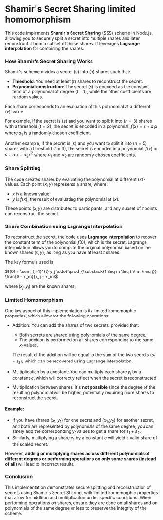 # Shamir's Secret Sharing limited homomorphism

This code implements **Shamir's Secret Sharing** (SSS) scheme in Node.js, allowing you to securely split a secret into multiple shares and later reconstruct it from a subset of those shares. It leverages **Lagrange interpolation** for combining the shares.

### How Shamir's Secret Sharing Works
Shamir's scheme divides a secret $( s )$ into $( n )$ shares such that:
- **Threshold**: You need at least $( t )$ shares to reconstruct the secret.
- **Polynomial construction**: The secret $( s )$ is encoded as the constant term of a polynomial of degree $( t-1 )$, while the other coefficients are random values.

Each share corresponds to an evaluation of this polynomial at a different $( x )$-value.

For example, if the secret is $( s )$ and you want to split it into $( n = 3 )$ shares with a threshold $( t = 2 )$, the secret is encoded in a polynomial:
$f(x) = s + a_1 x$
where $a_1$ is a randomly chosen coefficient.

Another example, if the secret is $( s )$ and you want to split it into $( n = 5 )$ shares with a threshold $( t = 3 )$, the secret is encoded in a polynomial:
$f(x) = s + a_1 x + a_2 x^2$
where $a_1$ and $a_2$ are randomly chosen coefficients.

### Share Splitting
The code creates shares by evaluating the polynomial at different $( x )$-values. Each point $( x, y )$ represents a share, where:
- $x$ is a known value.
- $y$ is $f(x)$, the result of evaluating the polynomial at $( x )$.

These points $(x, y)$ are distributed to participants, and any subset of $t$ points can reconstruct the secret.

### Share Combination using Lagrange Interpolation
To reconstruct the secret, the code uses **Lagrange interpolation** to recover the constant term of the polynomial $f(0)$, which is the secret. Lagrange interpolation allows you to compute the original polynomial based on the known shares $(x, y)$, as long as you have at least $t$ shares.

The key formula used is:

$f(0) = \sum_{j=1}^{t} y_j \cdot \prod_{\substack{1 \leq m \leq t \\ m \neq j}} \frac{0 - x_m}{x_j - x_m}$

where $(x_j, y_j)$ are the known shares.

### Limited Homomorphism
One key aspect of this implementation is its limited homomorphic properties, which allow for the following operations:

- Addition: You can add the shares of two secrets, provided that:
  - Both secrets are shared using polynomials of the same degree.
  - The addition is performed on all shares corresponding to the same $x$-values.

  The result of the addition will be equal to the sum of the two secrets $(s_1 + s_2)$, which can be recovered using Lagrange interpolation.

- Multiplication by a constant: You can multiply each share $y_i$ by a constant $c$, which will correctly reflect when the secret is reconstructed.

- Multiplication between shares: it's **not possible** since the degree of the resulting polynomial will be higher, potentially requiring more shares to reconstruct the secret.

#### Example:
- If you have shares $(x_1, y_1)$ for one secret and $(x_1, y_2)$ for another secret, and both are represented by polynomials of the same degree, you can safely add the corresponding y-values to get a share for  $s_1 + s_2$.
- Similarly, multiplying a share ​$y_1$ by a constant $c$ will yield a valid share of the scaled secret.

However, **adding or multiplying shares across different polynomials of different degrees or performing operations on only some shares (instead of all)** will lead to incorrect results.

### Conclusion
This implementation demonstrates secure splitting and reconstruction of secrets using Shamir's Secret Sharing, with limited homomorphic properties that allow for addition and multiplication under specific conditions. When performing operations on shares, ensure they are done on all shares and on polynomials of the same degree or less to preserve the integrity of the scheme.